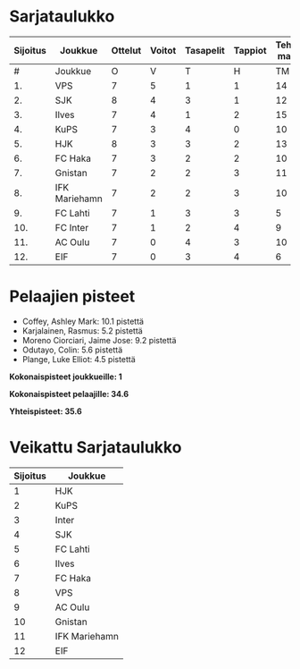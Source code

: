 # Sarjataulukko
| Sijoitus | Joukkue | Ottelut | Voitot | Tasapelit | Tappiot | Tehdyt maalit | Päästetyt maalit | Maaliero | Syötöt |
|----------|---------|---------|--------|-----------|---------|----------------|-------------------|----------|-------|
|# | Joukkue | O | V | T | H | TM | PM | ME | S | L | L% | R | KK | PK | PA | P|
|1. | VPS | 7 | 5 | 1 | 1 | 14 | 8 | 6 | 10 | 91 | 15,38 | 79 | 13 | 0 | 12 | 16|
|2. | SJK | 8 | 4 | 3 | 1 | 12 | 9 | 3 | 8 | 89 | 13,48 | 93 | 20 | 0 | 14 | 15|
|3. | Ilves | 7 | 4 | 1 | 2 | 15 | 9 | 6 | 13 | 94 | 15,96 | 85 | 22 | 2 | 12 | 13|
|4. | KuPS | 7 | 3 | 4 | 0 | 10 | 6 | 4 | 5 | 60 | 16,67 | 79 | 12 | 1 | 9 | 13|
|5. | HJK | 8 | 3 | 3 | 2 | 13 | 10 | 3 | 11 | 118 | 11,02 | 80 | 13 | 0 | 11 | 12|
|6. | FC Haka | 7 | 3 | 2 | 2 | 10 | 10 | 0 | 10 | 58 | 17,24 | 78 | 20 | 1 | 11 | 11|
|7. | Gnistan | 7 | 2 | 2 | 3 | 11 | 13 | -2 | 7 | 54 | 20,37 | 84 | 25 | 0 | 8 | 8|
|8. | IFK Mariehamn | 7 | 2 | 2 | 3 | 10 | 12 | -2 | 2 | 51 | 19,61 | 85 | 24 | 2 | 9 | 8|
|9. | FC Lahti | 7 | 1 | 3 | 3 | 5 | 10 | -5 | 2 | 60 | 8,33 | 72 | 15 | 1 | 13 | 6|
|10. | FC Inter | 7 | 1 | 2 | 4 | 9 | 14 | -5 | 7 | 67 | 13,43 | 71 | 20 | 1 | 13 | 5|
|11. | AC Oulu | 7 | 0 | 4 | 3 | 10 | 13 | -3 | 8 | 73 | 13,70 | 106 | 22 | 0 | 11 | 4|
|12. | EIF | 7 | 0 | 3 | 4 | 6 | 11 | -5 | 3 | 43 | 13,95 | 80 | 22 | 1 | 6 | 3|

# Pelaajien pisteet
* Coffey, Ashley Mark: 10.1 pistettä
* Karjalainen, Rasmus: 5.2 pistettä
* Moreno Ciorciari, Jaime Jose: 9.2 pistettä
* Odutayo, Colin: 5.6 pistettä
* Plange, Luke Elliot: 4.5 pistettä

**Kokonaispisteet joukkueille: 1**

**Kokonaispisteet pelaajille: 34.6**

**Yhteispisteet: 35.6**

# Veikattu Sarjataulukko
| Sijoitus | Joukkue |
|----------|---------|
| 1 | HJK |
| 2 | KuPS |
| 3 | Inter |
| 4 | SJK |
| 5 | FC Lahti |
| 6 | Ilves |
| 7 | FC Haka |
| 8 | VPS |
| 9 | AC Oulu |
| 10 | Gnistan |
| 11 | IFK Mariehamn |
| 12 | EIF |
